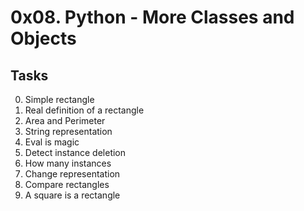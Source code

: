 # 0x08. Python - More Classes and Objects
## Tasks
0. Simple rectangle 
1. Real definition of a rectangle
2. Area and Perimeter
3. String representation 
4. Eval is magic
5. Detect instance deletion
6. How many instances
7. Change representation
8. Compare rectangles 
9. A square is a rectangle 
